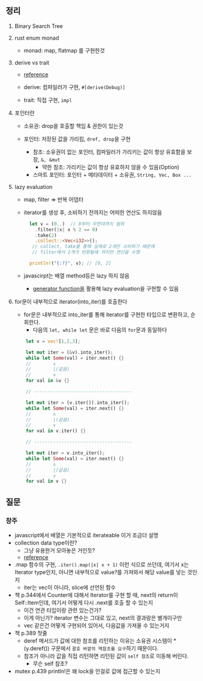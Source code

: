 ## 정리

1. Binary Search Tree

2. rust enum monad

   - monad: map, flatmap 를 구현한것

3. derive vs trait

   - [reference](https://www.reddit.com/r/rust/comments/h8bpj6/a_very_basic_question_in_regard_to_derive_and_impl/?rdt=65438)

   - derive: 컴파일러가 구현, `#[derive(Debug)]`
   - trait: 직접 구현, `impl`

4. 포인터란

   - 소유권: drop을 호출할 책임 & 권한이 있는것

   - 포인터: 저장된 값을 가리킴, `dref, drop`을 구현
     - 참조: 소유권이 없는 포인터, 컴파일러가 가리키는 값이 항상 유효함을 보장, `&, &mut`
       - 약한 참조: 가리키는 값이 항상 유효하지 않을 수 있음(Option<T>)
     - 스마트 포인터: 포인터 + 메타데이터 + 소유권, `String, Vec, Box ...`

5. lazy evaluation

   - map, filter => 반복 어댑터
   - iterator를 생성 후, 소비하기 전까지는 어떠한 연산도 하지않음

     ```rust
       let v = (0..)  // 0부터 무한대까지 범위
         .filter(|x| x % 2 == 0)
         .take(2)
         .collect::<Vec<i32>>();
        // collect, take를 통해 실제로 2개만 소비하기 때문에
        // filter에서 2개가 반환될때 까지만 연산을 수행

       println!("{:?}", v); // [0, 2]
     ```

   - javascirpt는 배열 method등은 lazy 하지 않음
     - [generator function을](https://ko.javascript.info/generators) 활용해 lazy evaluation을 구현할 수 있음

6. for문이 내부적으로 iterator(into_iter)를 호출한다

   - for문은 내부적으로 into_iter를 통해 iterator를 구현한 타입으로 변환하고, 순회한다.
     - 다음의 `let, while let` 문은 바로 다음의 `for`문과 동일하다

   ```rust
       let v = vec![1,2,3];

       let mut iter = (&v).into_iter();
       while let Some(val) = iter.next() {}
       //        ∧
       //        |(같음)
       //        ∨
       for val in &v {}

       // ------------------------------------

       let mut iter = (v.iter()).into_iter();
       while let Some(val) = iter.next() {}
       //        ∧
       //        |(같음)
       //        ∨
       for val in v.iter() {}

       // ------------------------------------

       let mut iter = v.into_iter();
       while let Some(val) = iter.next() {}
       //        ∧
       //        |(같음)
       //        ∨
       for val in v {}
   ```

## 질문

### 창주

- javascript에서 배열은 기본적으로 iterateable 이거 조금더 설명
- collection data type이란?
  - 그냥 유용한거 모아놓은 거인듯?
  - [reference](https://doc.rust-lang.org/std/collections/index.html)
- .map 함수의 구현, `.iter().map(|x| x + 1)` 이런 식으로 쓰던데, 여기서 x는 Iterator type인지, 아니면 내부적으로 value?를 가져와서 해당 value를 넣는 것인지
  - iter는 vec이 아니라, slice에 선언된 함수
- 책 p.344에서 Counter에 대해서 Iterator를 구현 할 때, next의 return이 Self::Item인데, 여기서 어떻게 다시 .next를 호출 할 수 있는지
  - 이건 연관 타입이랑 관련 있는건가?
  - 이게 아닌가? iterator 변수는 그대로 있고, next의 결과랑은 별개이구만
  - vec<i32> 같은건 어떻게 구현되어 있어서, 다음값을 가져올 수 있는거지
- 책 p.389 첫줄
  - deref 메서드가 값에 대한 참조를 리턴하는 이유는 소유권 시스템이 \*(y.deref()) 구문에서 `괄호 바깥의 역참조를 요구`하기 때문이다.
  - 참조가 아니라 값을 직접 리턴하면 리턴된 값이 `self 참조`로 이동해 버린다.
    - 무슨 self 참조?
- mutex p.439 println!은 왜 lock을 안걸로 값에 접근할 수 있는지
